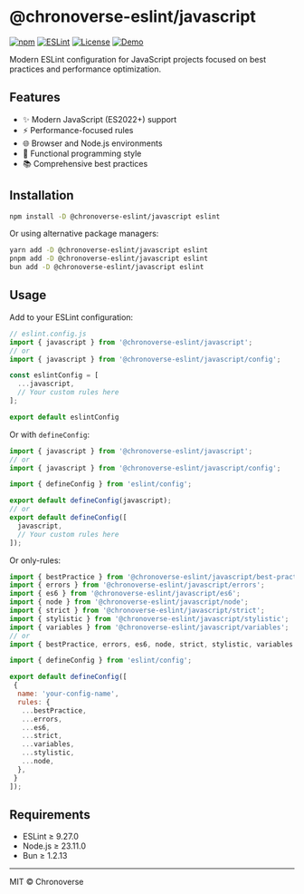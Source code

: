 # @chronoverse-eslint/javascript

[![npm](https://img.shields.io/npm/v/@chronoverse-eslint/javascript.svg)](https://www.npmjs.com/package/@chronoverse-eslint/javascript)
[![ESLint](https://img.shields.io/badge/ESLint-v9.26.0-4B32C3.svg)](https://eslint.org)
[![License](https://img.shields.io/badge/license-MIT-4B32C3.svg)](LICENSE)
[![Demo](https://img.shields.io/badge/🛠️-Config%20Inspector-4B32C3)](https://gratisvictory.github.io/chronoverse-eslint)

Modern ESLint configuration for JavaScript projects focused on best practices and performance optimization.

## Features

- ✨ Modern JavaScript (ES2022+) support
- ⚡ Performance-focused rules
- 🌐 Browser and Node.js environments
- 🧩 Functional programming style
- 📚 Comprehensive best practices

## Installation

```bash
npm install -D @chronoverse-eslint/javascript eslint
```

Or using alternative package managers:

```bash
yarn add -D @chronoverse-eslint/javascript eslint
pnpm add -D @chronoverse-eslint/javascript eslint
bun add -D @chronoverse-eslint/javascript eslint
```

## Usage

Add to your ESLint configuration:

```javascript
// eslint.config.js
import { javascript } from '@chronoverse-eslint/javascript';
// or
import { javascript } from '@chronoverse-eslint/javascript/config';

const eslintConfig = [
  ...javascript,
  // Your custom rules here
];

export default eslintConfig
```

Or with `defineConfig`:

```javascript
import { javascript } from '@chronoverse-eslint/javascript';
// or
import { javascript } from '@chronoverse-eslint/javascript/config';

import { defineConfig } from 'eslint/config';

export default defineConfig(javascript);
// or
export default defineConfig([
  javascript,
  // Your custom rules here
]);
```

Or only-rules:

```javascript
import { bestPractice } from '@chronoverse-eslint/javascript/best-practice';
import { errors } from '@chronoverse-eslint/javascript/errors';
import { es6 } from '@chronoverse-eslint/javascript/es6';
import { node } from '@chronoverse-eslint/javascript/node';
import { strict } from '@chronoverse-eslint/javascript/strict';
import { stylistic } from '@chronoverse-eslint/javascript/stylistic';
import { variables } from '@chronoverse-eslint/javascript/variables';
// or
import { bestPractice, errors, es6, node, strict, stylistic, variables } from '@chronoverse-eslint/javascript';

import { defineConfig } from 'eslint/config';

export default defineConfig([
 {
  name: 'your-config-name',
  rules: {
   ...bestPractice,
   ...errors,
   ...es6,
   ...strict,
   ...variables,
   ...stylistic,
   ...node,
  },
 }
]);
```

## Requirements

- ESLint ≥ 9.27.0
- Node.js ≥ 23.11.0
- Bun ≥ 1.2.13

---

MIT © Chronoverse
